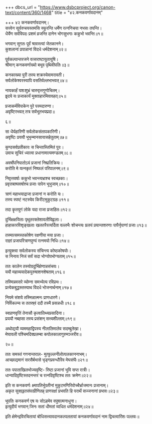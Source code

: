 +++
dbcs_url = "https://www.dsbcproject.org/canon-text/content/360/1468"
title = "४२.कनकवर्णावदानम्"

+++
४२ कनकवर्णावदानम्।  
सत्त्वेन सूर्यरुचयस्तमसि स्फुरन्ति 
धर्मेण रत्ननिचया नभसः तपन्ति।  
धैर्येण सर्वविपदः प्रशमं व्रजन्ति 
दानेन भोगसुभगाः ककुभो भवन्ति॥१॥

भगवान् सुगतः पूर्वं श्रावस्त्यां जेतकानने।  
कुशलानां प्रपान्नानां विदधे धर्मदेशनाम्॥२॥

पूर्वकल्पान्तरजने वत्सराष्टायुतायुषि।  
श्रीमान् कनकवर्णाख्यो बभूव पृथिवीपतिः॥३॥

कनकाख्या पुरी तस्य शक्रस्येवामरावती।  
सर्वलोकेश्वरस्यापि वसतिर्वल्लभाभवत्॥४॥

नायकार्हं यशःशुभ्रं चारुवृत्तगुणोचितम्।  
हॄदये यः प्रजाकार्यं मुक्ताहारमिवावहत्॥५॥

प्रजाकर्मविपाकेन पुरे परमदारुणा।  
अवृष्टिरभवत् तत्र सर्वभूतभयप्रदा॥

६॥

सा धैर्यहारिणी सर्वलोकसंतापकारिणी।  
अवृष्टिः प्रययौ भूभृन्मानसायासहेतुताम्॥७॥

कुण्ठसर्वप्रतीकारः स चिन्तास्तिमितं पुरः।  
उवाच सुचिरं ध्यात्वा प्रधानामात्यमण्डलम्॥८॥

अवर्षोपनिपातोऽयं प्रजानां निष्प्रतिक्रियः।  
करोति मे यत्नकृतं निष्फलं परिपालनम्॥९॥

निवृत्तवर्षाः ककुभो भवन्त्यभ्राश्च स्वच्छकाः।  
प्रवृत्तबाष्पवर्षाश्च प्रजाः पापेन भूभुजाम्॥१०॥

त्राणं महाभयाद्राजा प्रजानां न करोति यः।  
तस्य स्पष्टं नटस्येव किरीटमुकुटग्रहः॥११॥

तदा कॄतयुगं लोके यदा राजा प्रजाहितः॥१२॥

दुर्भिक्षक्षयिताः पृथुतरक्लेशावलीविह्वलाः।  
हाहाकारविशृङ्खलाः खलतरैरत्यर्दिता वल्लभैः 
शोचन्त्यः प्रलयं प्रयान्तशरणाः पापैर्नृपाणां प्रजाः॥१३॥

तस्मात्समस्तकोषेण रक्षणीया मया प्रजाः।  
राज्ञां प्रजापरित्राणपुण्यं रत्नमयो निधिः॥१४॥

इत्युक्त्वा सर्वलोकस्य संचिन्त्य कोष्ठकोषयोः।  
स निनाय निजं सर्वं सदा भोग्योपभोग्यताम्॥१५॥

ततः कालेन तस्योग्रदुर्भिक्षेणान्नसंचयः।  
ययौ महाव्ययादेकपुरुषाशनशेषताम्॥१६॥

तस्मिन्नवसरे व्योम्ना समभ्येत्य रविप्रभः।  
प्रत्येकबुद्धस्तस्याथ विदधे भोजनार्थनाम्॥१७॥

नियमे संशये तस्मिन्नात्मनः प्राणधारणे।  
निर्विकल्प्य स ततस्र्वं ददौ तस्मै प्रसन्नधीः॥१८॥

स्वप्राणवृत्तिं तेनासौ कृत्वातिथ्यप्रसादिना।  
प्रययौ नबह्सा तस्य प्रसंशन् सत्त्वशील्ताम्॥१९॥

अथोद्ययौ व्यममहाद्विपस्य 
नीलालिमालेव सदम्बुलेखा।  
मेघावली पश्चिमदिक्प्रलम्बा 
कपोलकालागुरुमञ्जरीव॥

२०॥

ततः समस्तं गगनान्तराल- 
मुत्फुल्लनीलोत्पलकाननाभम्।  
आच्छाद्यमानं सरसैर्बभासे 
भृङ्गप्रवन्धौरिव मेघसंघैः॥२१॥

ततः पपाताखिलभोज्यवृष्टि- 
रिष्टा प्रजानां भुवि सप्त रात्रीः।  
धान्यादिवृष्टिस्तदनन्तरं च 
रत्नदिवृष्टिश्च ततः क्रमेण॥२२॥

इति स कनकवर्णः क्ष्मापतिर्भूपतीनां 
मुकुटमणिरिवोच्चैर्भ्राजमानः प्रजानाम्।  
अकृत सुक्ऱ्इतसंपत्प्रीणितह् प्राणरक्षां 
प्रभवति हि परार्थे सज्जनानां प्रभावः॥२३॥

भूपतिः कनकवर्ण एष यः 
सोऽहमेव वपुषात्मनाधुना।  
इत्युदीर्य भगवान् जिनः सतां 
धीमतां व्यधित धर्मदेशनाम्॥२४॥

इति क्षेमेन्द्रविरचितायां बोधिसत्त्वावदानकल्पलतायां 
कनकवर्णावदानं नाम द्विचत्वारिंशः पल्लवः॥

